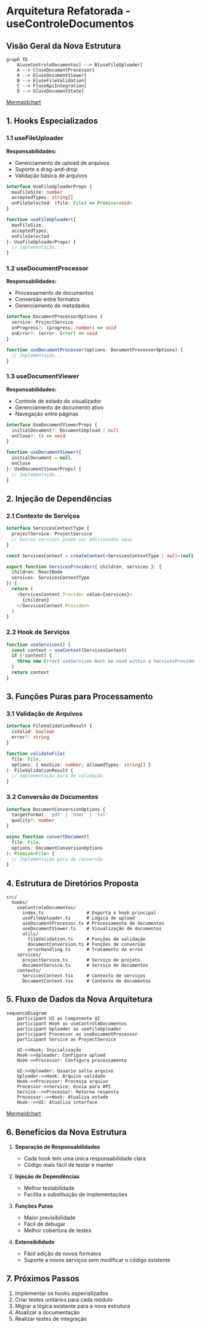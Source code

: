 # Arquitetura Refatorada - useControleDocumentos

## Visão Geral da Nova Estrutura

```mermaid
graph TD
    A[useControleDocumentos] --> B[useFileUploader]
    A --> C[useDocumentProcessor]
    A --> D[useDocumentViewer]
    B --> E[useFileValidation]
    C --> F[useApiIntegration]
    D --> G[useDocumentState]
```

[Mermaidchart](https://www.mermaidchart.com/play)


## 1. Hooks Especializados

### 1.1 useFileUploader
**Responsabilidades:**
- Gerenciamento de upload de arquivos
- Suporte a drag-and-drop
- Validação básica de arquivos

```typescript
interface UseFileUploaderProps {
  maxFileSize: number
  acceptedTypes: string[]
  onFileSelected: (file: File) => Promise<void>
}

function useFileUploader({
  maxFileSize,
  acceptedTypes,
  onFileSelected
}: UseFileUploaderProps) {
  // Implementação...
}
```

### 1.2 useDocumentProcessor
**Responsabilidades:**
- Processamento de documentos
- Conversão entre formatos
- Gerenciamento de metadados

```typescript
interface DocumentProcessorOptions {
  service: ProjectService
  onProgress?: (progress: number) => void
  onError?: (error: Error) => void
}

function useDocumentProcessor(options: DocumentProcessorOptions) {
  // Implementação...
}
```

### 1.3 useDocumentViewer
**Responsabilidades:**
- Controle de estado do visualizador
- Gerenciamento de documento ativo
- Navegação entre páginas

```typescript
interface UseDocumentViewerProps {
  initialDocument?: DocumentoUpload | null
  onClose?: () => void
}

function useDocumentViewer({
  initialDocument = null,
  onClose
}: UseDocumentViewerProps) {
  // Implementação...
}
```

## 2. Injeção de Dependências

### 2.1 Contexto de Serviços
```typescript
interface ServicesContextType {
  projectService: ProjectService
  // Outros serviços podem ser adicionados aqui
}

const ServicesContext = createContext<ServicesContextType | null>(null)

export function ServicesProvider({ children, services }: {
  children: ReactNode
  services: ServicesContextType
}) {
  return (
    <ServicesContext.Provider value={services}>
      {children}
    </ServicesContext.Provider>
  )
}
```

### 2.2 Hook de Serviços
```typescript
function useServices() {
  const context = useContext(ServicesContext)
  if (!context) {
    throw new Error('useServices must be used within a ServicesProvider')
  }
  return context
}
```

## 3. Funções Puras para Processamento

### 3.1 Validação de Arquivos
```typescript
interface FileValidationResult {
  isValid: boolean
  error?: string
}

function validateFile(
  file: File, 
  options: { maxSize: number; allowedTypes: string[] }
): FileValidationResult {
  // Implementação pura de validação
}
```

### 3.2 Conversão de Documentos
```typescript
interface DocumentConversionOptions {
  targetFormat: 'pdf' | 'html' | 'txt'
  quality?: number
}

async function convertDocument(
  file: File,
  options: DocumentConversionOptions
): Promise<File> {
  // Implementação pura de conversão
}
```

## 4. Estrutura de Diretórios Proposta

```
src/
  hooks/
    useControleDocumentos/
      index.ts                # Exporta o hook principal
      useFileUploader.ts      # Lógica de upload
      useDocumentProcessor.ts # Processamento de documentos
      useDocumentViewer.ts    # Visualização de documentos
      utils/
        fileValidation.ts     # Funções de validação
        documentConversion.ts # Funções de conversão
        errorHandling.ts      # Tratamento de erros
    services/
      projectService.ts       # Serviço de projeto
      documentService.ts      # Serviço de documentos
    contexts/
      ServicesContext.tsx     # Contexto de serviços
      DocumentContext.tsx     # Contexto de documentos
```

## 5. Fluxo de Dados da Nova Arquitetura

```mermaid
sequenceDiagram
    participant UI as Componente UI
    participant Hook as useControleDocumentos
    participant Uploader as useFileUploader
    participant Processor as useDocumentProcessor
    participant Service as ProjectService
    
    UI->>Hook: Inicialização
    Hook->>Uploader: Configura upload
    Hook->>Processor: Configura processamento
    
    UI->>Uploader: Usuario solta arquivo
    Uploader->>Hook: Arquivo validado
    Hook->>Processor: Processa arquivo
    Processor->>Service: Envia para API
    Service-->>Processor: Retorna resposta
    Processor-->>Hook: Atualiza estado
    Hook-->>UI: Atualiza interface
```
[Mermaidchart](https://www.mermaidchart.com/play)

## 6. Benefícios da Nova Estrutura

1. **Separação de Responsabilidades**
   - Cada hook tem uma única responsabilidade clara
   - Código mais fácil de testar e manter

2. **Injeção de Dependências**
   - Melhor testabilidade
   - Facilita a substituição de implementações

3. **Funções Puras**
   - Maior previsibilidade
   - Fácil de debugar
   - Melhor cobertura de testes

4. **Extensibilidade**
   - Fácil adição de novos formatos
   - Suporte a novos serviços sem modificar o código existente

## 7. Próximos Passos

1. Implementar os hooks especializados
2. Criar testes unitários para cada módulo
3. Migrar a lógica existente para a nova estrutura
4. Atualizar a documentação
5. Realizar testes de integração
